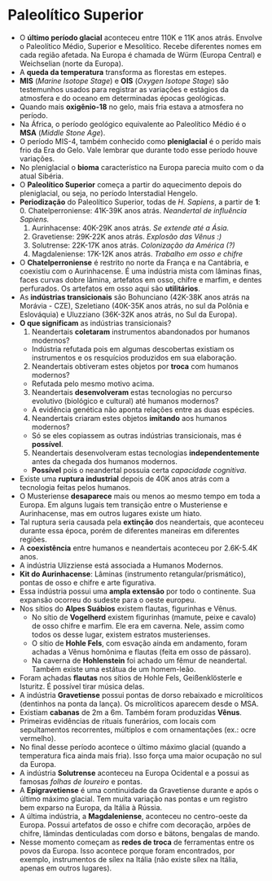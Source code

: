 # Paleolítico Superior

- O **último período glacial** aconteceu entre 110K e 11K anos atrás. Envolve o Paleolítico Médio, Superior e Mesolítico. Recebe diferentes nomes em cada região afetada. Na Europa é chamada de Würm (Europa Central) e Weichselian (norte da Europa).
- A **queda da temperatura** transforma as florestas em estepes.
- **MIS** (*Marine Isotope Stage*) e **OIS** (*Oxygen Isotope Stage*) são testemunhos usados para registrar as variações e estágios da atmosfera e do oceano em determinadas épocas geológicas.
- Quando mais **oxigênio-18** no gelo, mais fria estava a atmosfera no período.
- Na África, o período geológico equivalente ao Paleolítico Médio é o **MSA** (*Middle Stone Age*).
- O período MIS-4, também conhecido como **pleniglacial** é o perído mais frio da Era do Gelo. Vale lembrar que durante todo esse período houve variações.
- No pleniglacial o **bioma** característico na Europa parecia muito com o da atual Sibéria.
- O **Paleolítico Superior** começa a partir do aquecimento depois do pleniglacial, ou seja, no período Interstadial Hengelo.
- **Periodização** do Paleolítico Superior, todas de *H. Sapiens*, a partir de **1**:
  0. Chatelperroniense: 41K-39K anos atrás. *Neandertal de influência Sapiens.*
  1. Aurinhacense: 40K-29K anos atrás. *Se extende até a Ásia.*
  2. Gravetiense: 29K-22K anos atrás. *Explosão das Vênus :)*
  3. Solutrense: 22K-17K anos atrás. *Colonização da América (?)*
  4. Magdaleniense: 17K-12K anos atrás. *Trabalho em osso e chifre*
- O **Chatelperroniense** é restrito no norte da França e na Cantábria, e coexistiu com o Aurinhacense. É uma indústria mista com lâminas finas, faces curvas dobre lâmina, artefatos em osso, chifre e marfim, e dentes perfurados. Os artefatos em osso aqui são **utilitários**.
- As **indústrias transicionais** são Bohunciano (42K-38K  anos atrás na Morávia - CZE), Szeletiano (40K-35K anos atrás, no sul da Polônia e Eslováquia) e Uluzziano (36K-32K anos atrás, no Sul da Europa).
- **O que significam** as indústrias transicionais?
  1. Neandertais **coletaram** instrumentos abandonados por humanos modernos?
    - Indústria refutada pois em algumas descobertas existiam os instrumentos e os resquícios produzidos em sua elaboração.
  2. Neandertais obtiveram estes objetos por **troca** com humanos modernos?
    - Refutada pelo mesmo motivo acima.
  3. Neandertais **desenvolveram** estas tecnologias no percurso evolutivo (biológico e cultural) até humanos modernos?
    - A evidência genética não aponta relações entre as duas espécies.
  4. Neandertais criaram estes objetos **imitando** aos humanos modernos?
    - Só se eles copiassem as outras indústrias transicionais, mas é **possível**.
  5. Neandertais desenvolveram estas tecnologias **independentemente** antes da chegada dos humanos modernos.
    - **Possível** pois o neandertal possuia certa *capacidade cognitiva*.
- Existe uma **ruptura industrial** depois de 40K anos atrás com a tecnologia feitas pelos humanos.
- O Musteriense **desaparece** mais ou menos ao mesmo tempo em toda a Europa. Em alguns lugais tem transição entre o Musteriense e Aurinhacense, mas em outros lugares existe um hiato.
- Tal ruptura seria causada pela **extinção** dos neandertais, que aconteceu durante essa época, porém de diferentes maneiras em diferentes regiões.
- A **coexistência** entre humanos e neandertais aconteceu por 2.6K-5.4K anos.
- A indústria Ulizziense está associada a Humanos Modernos.
- **Kit do Aurinhacense**: Lâminas (instrumento retangular/prismático), pontas de osso e chifre e arte figurativa.
- Essa indústria possui uma **ampla extensão** por todo o continente. Sua expansão ocorreu do sudeste para o oeste europeu.
- Nos sítios do **Alpes Suábios** existem flautas, figurinhas e Vênus.
  - No sítio de **Vogelherd** existem figurinhas (mamute, peixe e cavalo) de osso chifre e marfim. Ele era em caverna. Nele, assim como todos os desse lugar, existem estratos musterienses.
  - O sítio de **Hohle Fels**, com esvação ainda em andamento, foram achadas a Vênus homônima e flautas (feita em osso de pássaro).
  - Na caverna de **Hohlenstein** foi achado um fêmur de neandertal. Também existe uma estátua de um homem-leão.
- Foram achadas **flautas** nos sítios de Hohle Fels, Geißenklösterle e Isturitz. É possível tirar música delas.
- A indústria **Gravetiense** possui pontas de dorso rebaixado e microlíticos (dentinhos na ponta da lança). Os microlíticos aparecem desde o MSA.
- Existiam **cabanas** de 2m a 6m. Também foram produzidas **Vênus**.
- Primeiras evidências de rituais funerários, com locais com sepultamentos recorrentes, múltiplos e com ornamentações (ex.: ocre vermelho).
- No final desse período acontece o último máximo glacial (quando a temperatura fica ainda mais fria). Isso força uma maior ocupação no sul da Europa.
- A indústria **Solutrense** aconteceu na Europa Ocidental e a possui as famosas *folhas de loureiro* e pontas.
- A **Epigravetiense** é uma continuidade da Gravetiense durante e após o último máximo glacial. Tem muita variação nas pontas e um registro bem exparso na Europa, da Itália à Rússia.
- A última indústria, a **Magdaleniense**, aconteceu no centro-oeste da Europa. Possui artefatos de osso e chifre com decoração, arpões de chifre, lâmindas denticuladas com dorso e bätons, bengalas de mando.
- Nesse momento começam as **redes de troca** de ferramentas entre os povos da Europa. Isso acontece porque foram encontrados, por exemplo, instrumentos de sílex na Itália (não existe sílex na Itália, apenas em outros lugares).
